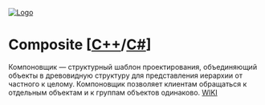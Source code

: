 [![Logo](https://raw.githubusercontent.com/ogycode/DesignPatterns/master/merch/composite.PNG)](https://github.com/ogycode/DesignPatterns/tree/master/src/StructuralPatterns/Compisite)

# Composite [[C++](https://github.com/ogycode/DesignPatterns/blob/master/src/StructuralPatterns/Compisite/CompisiteCPP/CompisiteCPP/CompisiteCPP.cpp)/[C#]()]
Компоновщик — структурный шаблон проектирования, объединяющий объекты в древовидную структуру для представления иерархии от частного к целому. Компоновщик позволяет клиентам обращаться к отдельным объектам и к группам объектов одинаково. [WIKI](https://ru.wikipedia.org/wiki/%D0%9A%D0%BE%D0%BC%D0%BF%D0%BE%D0%BD%D0%BE%D0%B2%D1%89%D0%B8%D0%BA_(%D1%88%D0%B0%D0%B1%D0%BB%D0%BE%D0%BD_%D0%BF%D1%80%D0%BE%D0%B5%D0%BA%D1%82%D0%B8%D1%80%D0%BE%D0%B2%D0%B0%D0%BD%D0%B8%D1%8F))